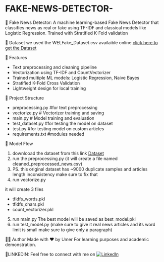 # FAKE-NEWS-DETECTOR-
📰 Fake News Detector: A machine learning-based Fake News Detector that classifies news as real or fake using TF-IDF and classical models like Logistic Regression. Trained with Stratified K-Fold validation

📄 Dataset
we used the WELFake_Dataset.csv availaible online [click here to get the Dataset](https://www.kaggle.com/datasets/saurabhshahane/fake-news-classification)




📌 Features

- Text preprocessing and cleaning pipeline
- Vectorization using TF-IDF and CountVectorizer
- Trained multiple ML models: Logistic Regression, Naive Bayes
- Stratified K-Fold Cross Validation
- Lightweight design for local training

📁 Project Structure
- preprocessing.py #for text preprocessing
- vectorize.py # Vectorizer training and saving
- main.py # Model training and evaluation
- test_dataset.py #for testing the model on dataset
- test.py #for testing model on custom articles
- requirements.txt #modules needed

🧠 Model Flow
1. downlooad the dataset from this link [Dataset](https://www.kaggle.com/datasets/saurabhshahane/fake-news-classification)
2. run the preprocessing.py (it will create a file named cleaned_preprocessed_news.csv)
3. PS. this original dataset has ~9000 duplicate samples and articles length inconsistency make sure to fix that 
4. run vectorize.py
   
it will create 3 files 
- tfidfs_words.pkl
- tfidfs_chars.pkl
- count_vectorizer.pkl
5. run main.py
  The best model will be saved as best_model.pkl
6. run test_model.py (make sure to give it real news articles and its word limit is small make sure to give only a paragraph)

👨‍💻 Author
Made with ❤️ by Umer
For learning purposes and academic demonstration.


🔗LINKEDIN:
Feel free to connect with me on [![LinkedIn](https://img.shields.io/badge/LinkedIn-Profile-blue?logo=linkedin&logoColor=white)](https://www.linkedin.com/in/umer-javaid-4b526535b)



